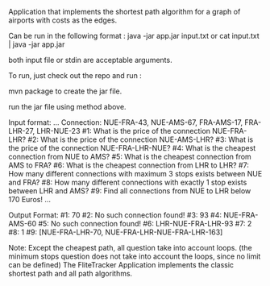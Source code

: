 Application that implements the shortest path algorithm for a graph of airports 
with costs as the edges. 

Can be run in the following format : 
java -jar app.jar input.txt or cat input.txt | java -jar app.jar

both input file or stdin are acceptable arguments. 

To run, just check out the repo and run : 

mvn package to create the jar file. 

run the jar file using method above. 

Input format: 
...
Connection: NUE-FRA-43, NUE-AMS-67, FRA-AMS-17, FRA-LHR-27, LHR-NUE-23
#1: What is the price of the connection NUE-FRA-LHR?
#2: What is the price of the connection NUE-AMS-LHR?
#3: What is the price of the connection NUE-FRA-LHR-NUE?
#4: What is the cheapest connection from NUE to AMS?
#5: What is the cheapest connection from AMS to FRA?
#6: What is the cheapest connection from LHR to LHR?
#7: How many different connections with maximum 3 stops exists between NUE and FRA?
#8: How many different connections with exactly 1 stop exists between LHR and AMS?
#9: Find all connections from NUE to LHR below 170 Euros!
...

Output Format: 
#1: 70
#2: No such connection found!
#3: 93
#4: NUE-FRA-AMS-60
#5: No such connection found!
#6: LHR-NUE-FRA-LHR-93
#7: 2
#8: 1
#9: [NUE-FRA-LHR-70, NUE-FRA-LHR-NUE-FRA-LHR-163]

Note: Except the cheapest path, all question take into account loops. (the minimum stops question does not take into account the loops, since no limit can be defined) 
The FliteTracker Application implements the classic shortest path and all path algorithms. 
